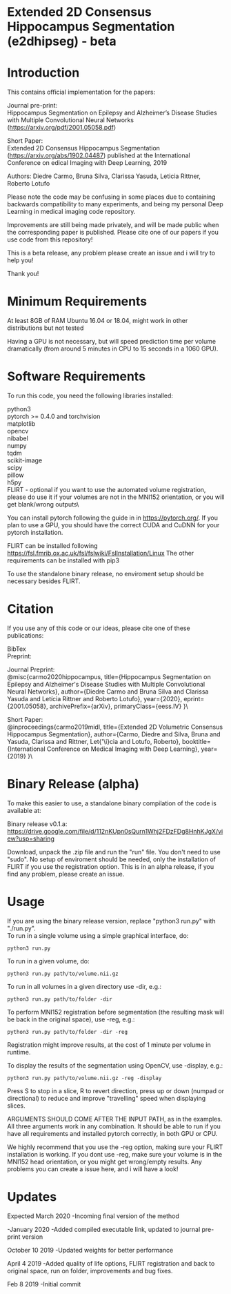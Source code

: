 # Extended 2D Consensus Hippocampus Segmentation (e2dhipseg) - beta

# Introduction
This contains official implementation for the papers:

Journal pre-print:\
Hippocampus Segmentation on Epilepsy and Alzheimer’s Disease Studies with Multiple Convolutional Neural Networks (https://arxiv.org/pdf/2001.05058.pdf)

Short Paper:\
Extended 2D Consensus Hippocampus Segmentation (https://arxiv.org/abs/1902.04487) published at the International Conference on edical Imaging with Deep Learning, 2019

Authors: Diedre Carmo, Bruna Silva, Clarissa Yasuda, Leticia Rittner, Roberto Lotufo

Please note the code may be confusing in some places due to containing backwards compatibility to many experiments, and being my
personal Deep Learning in medical imaging code repository.

Improvements are still being made privately, and will be made public when the corresponding paper is published.
Please cite one of our papers if you use code from this repository!

This is a beta release, any problem please create an issue and i will try to help you!

Thank you!

# Minimum Requirements
At least 8GB of RAM
Ubuntu 16.04 or 18.04, might work in other distributions but not tested

Having a GPU is not necessary, but will speed prediction time per volume dramatically (from around 5 minutes in CPU to 15 seconds in a 1060 GPU).


# Software Requirements
To run this code, you need the following libraries installed:

python3\
pytorch >= 0.4.0 and torchvision\
matplotlib\
opencv \
nibabel\
numpy\
tqdm\
scikit-image\
scipy\
pillow\
h5py\
FLIRT - optional if you want to use the automated volume registration, please do use it if your volumes are not in the MNI152
orientation, or you will get blank/wrong outputs\

You can install pytorch following the guide in in https://pytorch.org/. If you plan to use a GPU, you should have the correct CUDA and CuDNN for your pytorch installation.

FLIRT can be installed following https://fsl.fmrib.ox.ac.uk/fsl/fslwiki/FslInstallation/Linux
The other requirements can be installed with pip3

To use the standalone binary release, no enviroment setup should be necessary besides FLIRT.

# Citation

If you use any of this code or our ideas, please cite one of these publications:

BibTex\
Preprint:

Journal Preprint:\
@misc{carmo2020hippocampus,
    title={Hippocampus Segmentation on Epilepsy and Alzheimer's Disease Studies with Multiple Convolutional Neural Networks},
    author={Diedre Carmo and Bruna Silva and Clarissa Yasuda and Letícia Rittner and Roberto Lotufo},
    year={2020},
    eprint={2001.05058},
    archivePrefix={arXiv},
    primaryClass={eess.IV}
}\

Short Paper:\
@inproceedings{carmo2019midl,
  title={Extended 2D Volumetric Consensus Hippocampus Segmentation},
  author={Carmo, Diedre and Silva, Bruna and Yasuda, Clarissa and Rittner, Let{\'\i}cia and Lotufo, Roberto},
  booktitle={International Conference on Medical Imaging with Deep Learning},
  year={2019}
}\

# Binary Release (alpha)
To make this easier to use, a standalone binary compilation of the code is available at:

Binary release v0.1.a: https://drive.google.com/file/d/112nKUpn0sQurn1Whj2FDzFDg8HnhKJgX/view?usp=sharing

Download, unpack the .zip file and run the "run" file. You don't need to use "sudo". No setup of enviroment should be needed,
only the installation of FLIRT if you use the registration option. This is in an alpha release, if you find any problem,
please create an issue.

# Usage
If you are using the binary release version, replace "python3 run.py" with "./run.py".\
To run in a single volume using a simple graphical interface, do:
```
python3 run.py
```

To run in a given volume, do:
```
python3 run.py path/to/volume.nii.gz
```

To run in all volumes in a given directory use -dir, e.g.:
```
python3 run.py path/to/folder -dir
```

To perform MNI152 registration before segmentation (the resulting mask will be back in the original space), use -reg, e.g.:
```
python3 run.py path/to/folder -dir -reg
```
Registration might improve results, at the cost of 1 minute per volume in runtime.

To display the results of the segmentation using OpenCV, use -display, e.g.:
```
python3 run.py path/to/volume.nii.gz -reg -display
```
Press S to stop in a slice, R to revert direction, press up or down (numpad or directional) to reduce and improve "travelling" speed when displaying slices.

ARGUMENTS SHOULD COME AFTER THE INPUT PATH, as in the examples. All three arguments work in any combination. It should be able to run if you have all requirements and installed pytorch correctly, in both GPU or CPU.

We highly recommend that you use the -reg option, making sure your FLIRT installation is working. If you dont use -reg, make sure your volume is in the MNI152 head orientation, or you might get wrong/empty results. Any problems you can create a issue here, and i will have a look!

# Updates
Expected March 2020
-Incoming final version of the method

-January 2020
-Added compiled executable link, updated to journal pre-print version

October 10 2019
-Updated weights for better performance

April 4 2019
-Added quality of life options, FLIRT registration and back to original space, run on folder, improvements and bug fixes.

Feb 8 2019
-Initial commit
